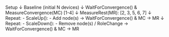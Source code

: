 Setup
  ↓
Baseline (initial N devices)
  ↓
WaitForConvergence() & MeasureConvergence(MC) [1-4]
  ↓
MeasureRest(MR): [2, 3, 5, 6, 7]
  ↓
Repeat:
    - ScaleUp():
       - Add node(s)
            → WaitForConvergence() & MC
            → MR
  ↓
Repeat:
    - ScaleDown():
       -  Remove node(s) / RoleChange
            → WaitForConvergence() & MC
            → MR

